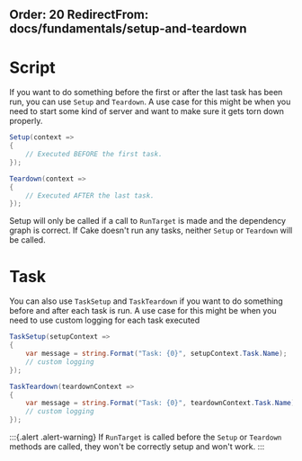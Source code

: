 Order: 20
RedirectFrom: docs/fundamentals/setup-and-teardown
---

# Script

If you want to do something before the first or after the last task has been run, you can use `Setup` and `Teardown`. A use case for this might be when you need to start some kind of server and want to make sure it gets torn down properly.

```csharp
Setup(context =>
{
    // Executed BEFORE the first task.
});

Teardown(context =>
{
    // Executed AFTER the last task.
});
```

Setup will only be called if a call to `RunTarget` is made and the dependency graph is correct. If Cake doesn't run any tasks, neither `Setup` or `Teardown` will be called.

# Task

You can also use `TaskSetup` and `TaskTeardown` if you want to do something before and after each task is run. A use case for this might be when you need to use custom logging for each task executed

```csharp
TaskSetup(setupContext =>
{
    var message = string.Format("Task: {0}", setupContext.Task.Name);
    // custom logging
});

TaskTeardown(teardownContext =>
{
    var message = string.Format("Task: {0}", teardownContext.Task.Name);
    // custom logging
});

```

:::{.alert .alert-warning}
If `RunTarget` is called before the `Setup` or `Teardown` methods are called, they won't be correctly setup and won't work.
:::
